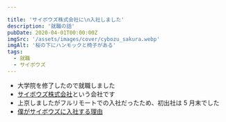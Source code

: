 ```yaml
---

title: 'サイボウズ株式会社に\n入社しました'
description: '就職の話'
pubDate: 2020-04-01T00:00:00Z
imgSrc: '/assets/images/cover/cybozu_sakura.webp'
imgAlt: '桜の下にハンモックと椅子がある'
tags: 
  - 就職
  - サイボウズ
---
```


- 大学院を修了したので就職しました
- [サイボウズ株式会社](https://cybozu.co.jp/)という会社です
- 上京しましたがフルリモートでの入社だったため、初出社は 5 月末でした
- [僕がサイボウズに入社する理由](https://korosuke613.hatenablog.com/entry/2019/09/12/211308)
